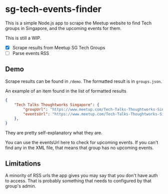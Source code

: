 # sg-tech-events-finder

This is a simple Node.js app to scrape the Meetup website to find Tech groups in Singapore, and the upcoming events for them.

This is still a WIP.

- [x] Scrape results from Meetup SG Tech Groups
- [ ] Parse events RSS

## Demo

Scrape results can be found in `/demo`. The formatted result is in `groups.json`.

An example of an item found in the list of formatted results

```json
{
    "Tech Talks Thoughtworks Singapore": {
        "groupUrl": "https://www.meetup.com/Tech-Talks-Thoughtworks-Singapore",
        "eventsUrl": "https://www.meetup.com/Tech-Talks-Thoughtworks-Singapore/events/rss"
    },
}
```

They are pretty self-explanatory what they are.

You can use the eventsUrl here to check for upcoming events. If you can't find any in the XML file, that means that group has no upcoming events.
## Limitations

A minority of RSS urls the app gives you may say that you don't have auth to access. That is probably something that needs to configured by that group's admin.